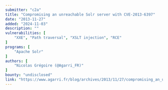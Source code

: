 ```yaml
---
submitter: "c2a"
title: "Compromising an unreachable Solr server with CVE-2013-6397"
date: "2013-11-27"
added: "2024-11-03"
description: ""
vulnerabilities: [
    "XXE", "Path traversal", "XSLT injection", "RCE"
]
programs: [
    "Apache Solr"
]
authors: [
    "Nicolas Grégoire (@Agarri_FR)"
]
bounty: "undisclosed"
link: "https://www.agarri.fr/blog/archives/2013/11/27/compromising_an_unreachable_solr_server_with_cve-2013-6397/index.html"
---
```




